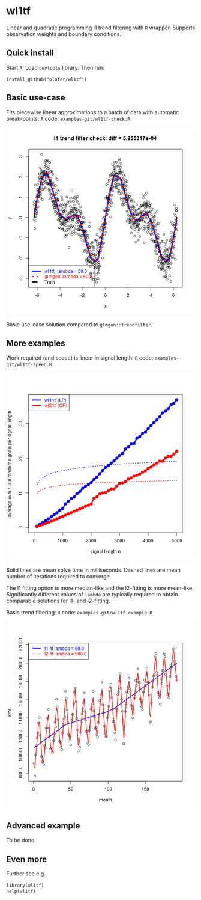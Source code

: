 # wl1tf
Linear and quadratic programming l1 trend filtering with `R` wrapper.
Supports observation weights and boundary conditions.

## Quick install
Start `R`. Load `devtools` library. Then run:
```{r}
install_github("olofer/wl1tf")
```

## Basic use-case
Fits piecewise linear approximations to a batch of data with automatic break-points: `R` code: `examples-git/wl1tf-check.R`

![Basic use-case solution compared to `glmgen::trendfilter`](/examples-git/check-1.png)

Basic use-case solution compared to `glmgen::trendfilter`.

## More examples
Work required (and space) is linear in signal length: `R` code: `examples-git/wl1tf-speed.R`

![Work required (and space) is linear in signal length](/examples-git/speed-1.png)

Solid lines are mean solve time in milliseconds. Dashed lines are mean number of iterations required to converge.

The l1 fitting option is more median-like and the l2-fitting is more mean-like. Significantly different values of `lambda` are typically required to obtain comparable solutions for l1- and l2-fitting.

Basic trend filtering: `R` code: `examples-git/wl1tf-example.R` 

![Basic trend filtering](/examples-git/example-1.png)

## Advanced example
To be done.

## Even more
Further see e.g.
```{r}
library(wl1tf)
help(wl1tf)
```
